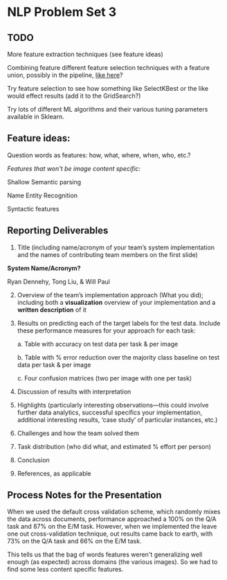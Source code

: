 NLP Problem Set 3
===============

## TODO

More feature extraction techniques (see feature ideas)

Combining feature different feature selection techniques with a feature union, possibly in the pipeline, [like here](http://zacstewart.com/2014/08/05/pipelines-of-featureunions-of-pipelines.html)?

Try feature selection to see how something like SelectKBest or the like would effect results (add it to the GridSearch?)

Try lots of different ML algorithms and their various tuning parameters available in Sklearn.

## Feature ideas:

Question words as features: how, what, where, when, who, etc.?

*Features that won't be image content specific:*

Shallow Semantic parsing

Name Entity Recognition

Syntactic features

## Reporting Deliverables

1. Title (including name/acronym of your team’s system implementation and the names of contributing team members on the first slide)

**System Name/Acronym?**

Ryan Dennehy, Tong Liu, & Will Paul


2. Overview of the team’s implementation approach (What you did); including both a **visualization** overview of your implementation and a **written description** of it

3. Results on predicting each of the target labels for the test data. Include these performance measures for your approach for each task:

    a. Table with accuracy on test data per task & per image

    b. Table with % error reduction over the majority class baseline on test data per task & per image

    c. Four confusion matrices (two per image with one per task)

4. Discussion of results with interpretation

5. Highlights (particularly interesting observations—this could involve further data analytics, successful specifics your implementation, additional interesting results, ‘case study’ of particular instances, etc.)

6. Challenges and how the team solved them

7. Task distribution (who did what, and estimated % effort per person)

8. Conclusion

9. References, as applicable

## Process Notes for the Presentation

When we used the default cross validation scheme, which randomly mixes the data across documents, performance approached a 100% on the Q/A task and 87% on the E/M task. However, when we implemented the leave one out cross-validation technique, out results came back to earth, with 73% on the Q/A task and 66% on the E/M task.

This tells us that the bag of words features weren't generalizing well enough (as expected) across domains (the various images). So we had to find some less content specific features.
